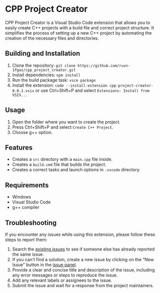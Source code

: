 # CPP Project Creator
  CPP Project Creator is a Visual Studio Code extension that allows you to easily create C++ projects with a build file and correct project structure. It simplifies the process of setting up a new C++ project by automating the creation of the necessary files and directories.

## Building and Installation

1. Clone the repository: `git clone https://github.com/ruvn-1fgas/cpp_project_creator.git`
2. Install dependencies: `npm install`
3. Run the build package task: `vsce package`
4. Install the extension: `code --install-extension cpp-project-creator-0.0.1.vsix` or use Ctrl+Shift+P and select `Extensions: Install from VSIX...`

## Usage

1. Open the folder where you want to create the project.
2. Press Ctrl+Shift+P and select `Create C++ Project`.
3. Choose g++ option.

## Features

- Creates a `src` directory with a `main.cpp` file inside.
- Creates a `build.cmd` file that builds the project.
- Creates a correct tasks and launch options in `.vscode` directory.

## Requirements

- Windows
- Visual Studio Code
- g++ compiler

## Troubleshooting

If you encounter any issues while using this extension, please follow these steps to report them:

1. Search the [existing issues](https://github.com/ruvn-1fgas/cpp_project_creator/issues) to see if someone else has already reported the same issue.
2. If you can't find a solution, create a new issue by clicking on the "New Issue" button in the [issue panel](https://github.com/ruvn-1fgas/cpp_project_creator/issues).
3. Provide a clear and concise title and description of the issue, including any error messages or steps to reproduce the issue.
4. Add any relevant labels or assignees to the issue.
5. Submit the issue and wait for a response from the project maintainers.